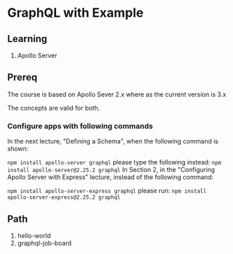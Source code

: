 # GraphQL with Example

## Learning

1. Apollo Server

## Prereq

The course is based on Apollo Sever 2.x where as the current version is 3.x

The concepts are valid for both.

### Configure apps with following commands

In the next lecture, "Defining a Schema", when the following command is shown:

`npm install apollo-server graphql`
please type the following instead:
`npm install apollo-server@2.25.2 graphql`
In Section 2, in the "Configuring Apollo Server with Express" lecture, instead of the following command:

`npm install apollo-server-express graphql`
please run:
`npm install apollo-server-express@2.25.2 graphql`

## Path

1. hello-world
2. graphql-job-board
